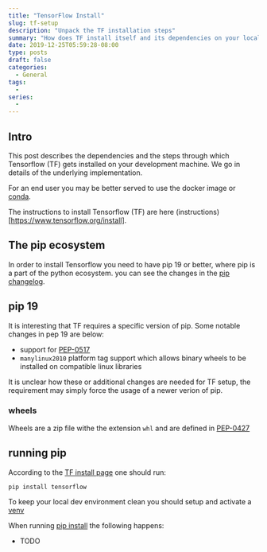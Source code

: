 ```yaml
---
title: "TensorFlow Install"
slug: tf-setup
description: "Unpack the TF installation steps"
summary: "How does TF install itself and its dependencies on your local dev system?"
date: 2019-12-25T05:59:28-08:00
type: posts
draft: false
categories:
  - General
tags:
  -
series:
  -
---
```





## Intro

This post describes the dependencies and the steps through which
Tensorflow (TF) gets installed on your development machine. We go in details of the underlying implementation. 

For an end user you may be better served to use the docker image or [conda](https://docs.conda.io/en/latest/).

The instructions to install Tensorflow (TF) are here (instructions)[https://www.tensorflow.org/install].

## The pip ecosystem

In order to install Tensorflow you need to have pip 19 or better, where pip is a part of the python ecosystem. you can see the changes in the [pip changelog](https://pip.pypa.io/en/stable/news/).

## pip 19

It is interesting that TF requires a specific version of pip. Some notable changes in pep 19 are below:

- support for [PEP-0517](https://www.python.org/dev/peps/pep-0517/)
- `manylinux2010` platform tag support which allows binary wheels to be installed on compatible linux libraries

It is unclear how these or additional changes are needed for TF setup, the requirement may simply force the usage of a newer verion of pip.

### wheels

Wheels are a zip file withe the extension `whl` and are defined in [PEP-0427](https://www.python.org/dev/peps/pep-0427/)

## running pip

According to the [TF install page](https://www.tensorflow.org/install) one should run:

```shell
pip install tensorflow
```

To keep your local dev environment clean you should setup and activate a [venv](https://docs.python.org/3/library/venv.html)

When running [pip install](https://pip.pypa.io/en/stable/reference/pip_install/) the following happens:

- TODO